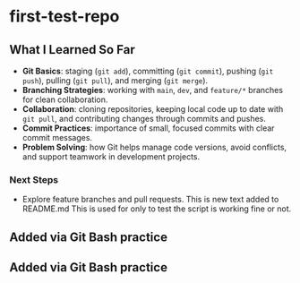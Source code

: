 # first-test-repo

## What I Learned So Far

- **Git Basics**: staging (`git add`), committing (`git commit`), pushing (`git push`), pulling (`git pull`), and merging (`git merge`).
- **Branching Strategies**: working with `main`, `dev`, and `feature/*` branches for clean collaboration.
- **Collaboration**: cloning repositories, keeping local code up to date with `git pull`, and contributing changes through commits and pushes.
- **Commit Practices**: importance of small, focused commits with clear commit messages.
- **Problem Solving**: how Git helps manage code versions, avoid conflicts, and support teamwork in development projects.

### Next Steps
- Explore feature branches and pull requests.
This is new text added to README.md
This is used for only to test the script is working fine or not.
## Added via Git Bash practice
## Added via Git Bash practice
